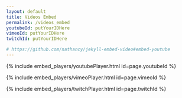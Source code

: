 ```yaml
---
layout: default
title: Videos Embed
permalink: /videos_embed
youtubeId: putYourIDHere
vimeoId: putYourIDHere
twitchId: putYourIDHere

# https://github.com/nathancy/jekyll-embed-video#embed-youtube
---
```


{% include embed_players/youtubePlayer.html id=page.youtubeId %}

{% include embed_players/vimeoPlayer.html id=page.vimeoId %}

{% include embed_players/twitchPlayer.html id=page.twitchId %}